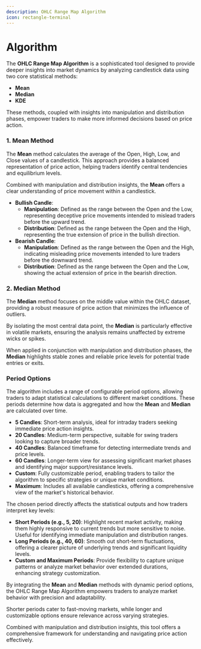 ```yaml
---
description: OHLC Range Map Algorithm
icon: rectangle-terminal
---
```


# Algorithm

The **OHLC Range Map Algorithm** is a sophisticated tool designed to provide deeper insights into market dynamics by analyzing candlestick data using two core statistical methods:&#x20;

* **Mean**&#x20;
* **Median**
* **KDE**

These methods, coupled with insights into manipulation and distribution phases, empower traders to make more informed decisions based on price action.

### 1. **Mean Method**

The **Mean** method calculates the average of the Open, High, Low, and Close values of a candlestick. This approach provides a balanced representation of price action, helping traders identify central tendencies and equilibrium levels.&#x20;

Combined with manipulation and distribution insights, the **Mean** offers a clear understanding of price movement within a candlestick.

* **Bullish Candle**:
  * **Manipulation**: Defined as the range between the Open and the Low, representing deceptive price movements intended to mislead traders before the upward trend.
  * **Distribution**: Defined as the range between the Open and the High, representing the true extension of price in the bullish direction.
* **Bearish Candle**:
  * **Manipulation**: Defined as the range between the Open and the High, indicating misleading price movements intended to lure traders before the downward trend.
  * **Distribution**: Defined as the range between the Open and the Low, showing the actual extension of price in the bearish direction.

### 2. **Median Method**

The **Median** method focuses on the middle value within the OHLC dataset, providing a robust measure of price action that minimizes the influence of outliers.&#x20;

By isolating the most central data point, the **Median** is particularly effective in volatile markets, ensuring the analysis remains unaffected by extreme wicks or spikes.

When applied in conjunction with manipulation and distribution phases, the **Median** highlights stable zones and reliable price levels for potential trade entries or exits.

### Period Options

The algorithm includes a range of configurable period options, allowing traders to adapt statistical calculations to different market conditions. These periods determine how data is aggregated and how the **Mean** and **Median** are calculated over time.

* **5 Candles**: Short-term analysis, ideal for intraday traders seeking immediate price action insights.
* **20 Candles**: Medium-term perspective, suitable for swing traders looking to capture broader trends.
* **40 Candles**: Balanced timeframe for detecting intermediate trends and price levels.
* **60 Candles**: Longer-term view for assessing significant market phases and identifying major support/resistance levels.
* **Custom**: Fully customizable period, enabling traders to tailor the algorithm to specific strategies or unique market conditions.
* **Maximum**: Includes all available candlesticks, offering a comprehensive view of the market's historical behavior.

The chosen period directly affects the statistical outputs and how traders interpret key levels:

* **Short Periods (e.g., 5, 20)**: Highlight recent market activity, making them highly responsive to current trends but more sensitive to noise. Useful for identifying immediate manipulation and distribution ranges.
* **Long Periods (e.g., 40, 60)**: Smooth out short-term fluctuations, offering a clearer picture of underlying trends and significant liquidity levels.
* **Custom and Maximum Periods**: Provide flexibility to capture unique patterns or analyze market behavior over extended durations, enhancing strategy customization.

By integrating the **Mean** and **Median** methods with dynamic period options, the OHLC Range Map Algorithm empowers traders to analyze market behavior with precision and adaptability.&#x20;

Shorter periods cater to fast-moving markets, while longer and customizable options ensure relevance across varying strategies.&#x20;

Combined with manipulation and distribution insights, this tool offers a comprehensive framework for understanding and navigating price action effectively.
